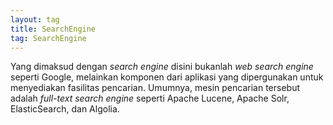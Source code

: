 ```yaml
---
layout: tag
title: SearchEngine
tag: SearchEngine
---
```


Yang dimaksud dengan *search engine* disini bukanlah *web search engine* seperti Google, melainkan komponen dari aplikasi yang dipergunakan untuk menyediakan fasilitas pencarian.  Umumnya, mesin pencarian tersebut adalah *full-text search engine* seperti Apache Lucene, Apache Solr, ElasticSearch, dan Algolia.